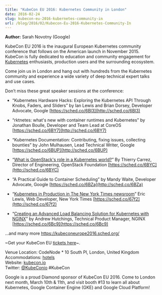 ```yaml
---
title: "KubeCon EU 2016: Kubernetes Community in London"
date: 2016-02-24
slug: kubecon-eu-2016-kubernetes-community-in
url: /blog/2016/02/Kubecon-Eu-2016-Kubernetes-Community-In
---
```


**Author:** Sarah Novotny (Google)

KubeCon EU 2016 is the inaugural European Kubernetes community conference that follows on the American launch in November 2015. KubeCon is fully dedicated to education and community engagement for [Kubernetes](/) enthusiasts, production users and the surrounding ecosystem.

Come join us in London and hang out with hundreds from the Kubernetes community and experience a wide variety of deep technical expert talks and use cases.

Don’t miss these great speaker sessions at the conference:

* “Kubernetes Hardware Hacks: Exploring the Kubernetes API Through Knobs, Faders, and Sliders” by Ian Lewis and Brian Dorsey, Developer Advocate, Google [https://sched.co/6Bl3](http://sched.co/6Bl3)

* “rktnetes: what's new with container runtimes and Kubernetes” by Jonathan Boulle, Developer and Team Lead at CoreOS [https://sched.co/6BY7](http://sched.co/6BY7)

* “Kubernetes Documentation: Contributing, fixing issues, collecting bounties” by John Mulhausen, Lead Technical Writer, Google [https://sched.co/6BUP](http://sched.co/6BUP)&nbsp;

* “[What is OpenStack's role in a Kubernetes world?](https://kubeconeurope2016.sched.org/event/6BYC/what-is-openstacks-role-in-a-kubernetes-world?iframe=yes&w=i:0;&sidebar=yes&bg=no#?iframe=yes&w=i:100;&sidebar=yes&bg=no)” By Thierry Carrez, Director of Engineering, OpenStack Foundation [https://sched.co/6BYC](http://sched.co/6BYC)

* “A Practical Guide to Container Scheduling” by Mandy Waite, Developer Advocate, Google [https://sched.co/6BZa](http://sched.co/6BZa)

* “[Kubernetes in Production in The New York Times newsroom](https://kubeconeurope2016.sched.org/event/67f2/kubernetes-in-production-in-the-new-york-times-newsroom?iframe=yes&w=i:0;&sidebar=yes&bg=no#?iframe=yes&w=i:100;&sidebar=yes&bg=no)” Eric Lewis, Web Developer, New York Times [https://sched.co/67f2](http://sched.co/67f2)

* “[Creating an Advanced Load Balancing Solution for Kubernetes with NGINX](https://kubeconeurope2016.sched.org/event/6Bc9/creating-an-advanced-load-balancing-solution-for-kubernetes-with-nginx?iframe=yes&w=i:0;&sidebar=yes&bg=no#?iframe=yes&w=i:100;&sidebar=yes&bg=no)” by Andrew Hutchings, Technical Product Manager, NGINX [https://sched.co/6Bc9](https://sched.co/6Bc9)

…and many more https://kubeconeurope2016.sched.org/


~Get your KubeCon EU [tickets here](https://ti.to/kubecon/kubecon-eu-2016)~.

Venue Location: CodeNode * 10 South Pl, London, United Kingdom  
Accommodations: [hotels](https://skillsmatter.com/contact-us#hotels)   
Website: [kubecon.io](https://www.kubecon.io/)   
Twitter: [@KubeConio](https://twitter.com/kubeconio) #KubeCon

Google is a proud Diamond sponsor of KubeCon EU 2016. Come to London next month, March 10th & 11th, and visit booth #13 to learn all about Kubernetes, Google Container Engine (GKE) and Google Cloud Platform!  
